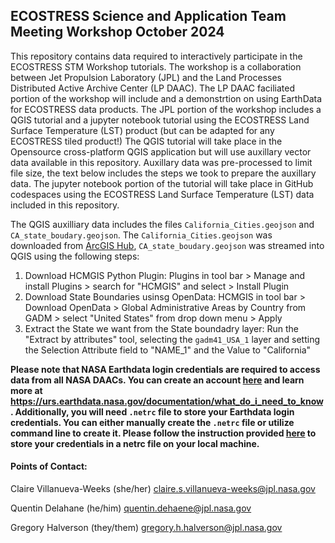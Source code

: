 ## ECOSTRESS Science and Application Team Meeting Workshop October 2024

This repository contains data required to interactively participate in the ECOSTRESS STM Workshop tutorials. The workshop is a collaboration between Jet Propulsion Laboratory (JPL) and the Land Processes Distributed Active Archive Center (LP DAAC). The LP DAAC faciliated portion of the workshop will include and a demonstrtion on using EarthData for ECOSTRESS data products. The JPL portion of the workshop includes a QGIS tutorial and a jupyter notebook tutorial using the ECOSTRESS Land Surface Temperature (LST) product (but can be adapted for any ECOSTRESS tiled product!) The QGIS tutorial will take place in the Opensource cross-platform QGIS application but will use auxillary vector data available in this repository. Auxillary data was pre-processed to limit file size, the text below includes the steps we took to prepare the auxillary data. The jupyter notebook portion of the tutorial will take place in GitHub codespaces using the ECOSTRESS Land Surface Temperature (LST) data included in this repository.   

The QGIS auxilliary data includes the files `California_Cities.geojson` and `CA_state_boudary.geojson`. The `California_Cities.geojson` was downloaded from [ArcGIS Hub](https://hub.arcgis.com/datasets/06ce85b6fdf349d78c471d7c2ee8cb66_0/explore), `CA_state_boudary.geojson` was streamed into QGIS using the following steps: 
1. Download HCMGIS Python Plugin: Plugins in tool bar > Manage and install Plugins > search for "HCMGIS" and select > Install Plugin
2. Download State Boundaries usinsg OpenData: HCMGIS in tool bar > Download OpenData > Global Administrative Areas by Country from GADM > select "United States" from drop down menu > Apply
3. Extract the State we want from the State boundadry layer: Run the "Extract by attributes" tool, selecting the `gadm41_USA_1` layer and setting the Selection Attribute field to "NAME_1" and the Value to "California"


**Please note that NASA Earthdata login credentials are required to access data from all NASA DAACs. You can create an account [here](https://urs.earthdata.nasa.gov/users/new) and learn more at <https://urs.earthdata.nasa.gov/documentation/what_do_i_need_to_know>. Additionally, you will need `.netrc` file to store your Earthdata login credentials. You can either manually create the `.netrc` file or utilize command line to create it. Please follow the instruction provided [here](https://github.com/nasa/EMIT-Data-Resources/blob/main/guides/Streaming_cloud_optimized_geotiffs_using_QGIS.md#1-create-a-netrc-file) to store your credentials in a netrc file on your local machine.**



#### Points of Contact: 
Claire Villanueva-Weeks (she/her) 
[claire.s.villanueva-weeks@jpl.nasa.gov](mailto:claire.s.villanueva-weeks@jpl.nasa.gov)

Quentin Delahane (he/him) 
[quentin.dehaene@jpl.nasa.gov](mailto:quentin.dehaene@jpl.nasa.gov)

Gregory Halverson (they/them) 
[gregory.h.halverson@jpl.nasa.gov](mailto:gregory.h.halverson@jpl.nasa.gov)
